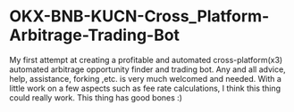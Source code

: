 # OKX-BNB-KUCN-Cross_Platform-Arbitrage-Trading-Bot
My first attempt at creating a profitable and automated cross-platform(x3) automated arbitrage opportunity finder and trading bot. Any and all advice, help, assistance, forking ,etc. is very much welcomed and needed. With a little work on a few aspects such as fee rate calculations, I think this thing could really work. This thing has good bones :)
